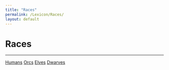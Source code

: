 ```yaml
---
title: "Races"
permalink: /Lexicon/Races/
layout: default
---
```

# Races
---
[Humans](_Lexicon/Humans.md)
[Orcs](_Lexicon/Orcs.md)
[Elves](_Lexicon/Elves.md)
[Dwarves](_Lexicon/Dwarves.md)
